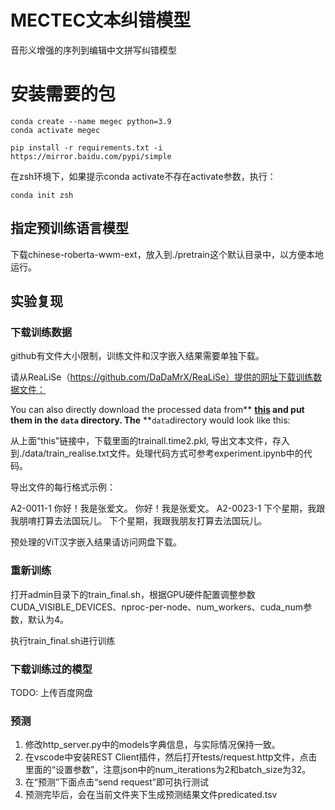 # MECTEC文本纠错模型

音形义增强的序列到编辑中文拼写纠错模型

# 安装需要的包

```shell
conda create --name megec python=3.9
conda activate megec

pip install -r requirements.txt -i https://mirror.baidu.com/pypi/simple
```

在zsh环境下，如果提示conda activate不存在activate参数，执行：

```shell
conda init zsh
```

## 指定预训练语言模型

下载chinese-roberta-wwm-ext，放入到./pretrain这个默认目录中，以方便本地运行。

## 实验复现

### 下载训练数据

github有文件大小限制，训练文件和汉字嵌入结果需要单独下载。

请从ReaLiSe（https://github.com/DaDaMrX/ReaLiSe）提供的网址下载训练数据文件：

You can also directly download the processed data from** **[this](https://drive.google.com/drive/folders/1dC09i57lobL91lEbpebDuUBS0fGz-LAk) and put them in the** **`data` directory. The** **`data`directory would look like this:

从上面“this"链接中，下载里面的trainall.time2.pkl, 导出文本文件，存入到./data/train_realise.txt文件。处理代码方式可参考experiment.ipynb中的代码。

导出文件的每行格式示例：

A2-0011-1	你好！我是张爱文。	你好！我是张爱文。
A2-0023-1	下个星期，我跟我朋唷打算去法国玩儿。	下个星期，我跟我朋友打算去法国玩儿。

预处理的ViT汉字嵌入结果请访问网盘下载。

### 重新训练

 打开admin目录下的train_final.sh，根据GPU硬件配置调整参数CUDA_VISIBLE_DEVICES、nproc-per-node、num_workers、cuda_num参数，默认为4。

执行train_final.sh进行训练

### 下载训练过的模型

TODO: 上传百度网盘

### 预测

1. 修改http_server.py中的models字典信息，与实际情况保持一致。
2. 在vscode中安装REST Client插件，然后打开tests/request.http文件，点击里面的“设置参数”，注意json中的num_iterations为2和batch_size为32。
3. 在“预测”下面点击“send request”即可执行测试
4. 预测完毕后，会在当前文件夹下生成预测结果文件predicated.tsv

